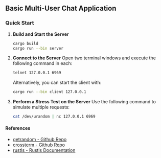 ## Basic Multi-User Chat Application

### Quick Start

1. **Build and Start the Server**
   ```bash
   cargo build
   cargo run --bin server
   ```

2. **Connect to the Server**
   Open two terminal windows and execute the following command in each:
   ```bash
   telnet 127.0.0.1 6969
   ```
   Alternatively, you can start the client with:
   ```bash
   cargo run --bin client 127.0.0.1
   ```

3. **Perform a Stress Test on the Server**
   Use the following command to simulate multiple requests:
   ```bash
   cat /dev/urandom | nc 127.0.0.1 6969
   ```

#### References
- [getrandom - Github Repo](https://github.com/rust-random/getrandom)
- [crossterm - Github Repo](https://github.com/crossterm-rs/crossterm)
- [rustls - Rustls Documentation](https://docs.rs/rustls/latest/rustls/)